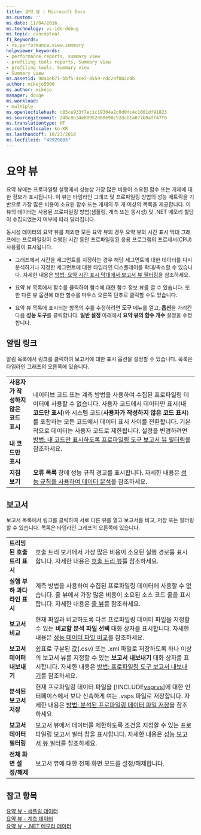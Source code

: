 ```yaml
---
title: 요약 뷰 | Microsoft Docs
ms.custom: ''
ms.date: 11/04/2016
ms.technology: vs-ide-debug
ms.topic: conceptual
f1_keywords:
- vs.performance.view.summary
helpviewer_keywords:
- performance reports, summary view
- profiling tools reports, Summary view
- profiling tools, Summary view
- Summary view
ms.assetid: 98a1eb71-bbf5-4ce7-8559-cdc29f082c4b
author: mikejo5000
ms.author: mikejo
manager: douge
ms.workload:
- multiple
ms.openlocfilehash: c85ce933f7ec1c19304a2c0d0fc4c1001df91823
ms.sourcegitcommit: 240c8b34e80952d00e90c52dcb1a077b9aff47f6
ms.translationtype: HT
ms.contentlocale: ko-KR
ms.lasthandoff: 10/23/2018
ms.locfileid: "49929805"
---
```

# <a name="summary-view"></a>요약 뷰
요약 뷰에는 프로파일링 실행에서 성능상 가장 많은 비용이 소요된 함수 또는 개체에 대한 정보가 표시됩니다. 이 뷰는 타임라인 그래프 및 프로파일링 방법의 성능 메트릭을 기반으로 가장 많은 비용이 소요된 함수 또는 개체의 두 개 이상의 목록을 제공합니다. 이 뷰의 데이터는 사용된 프로파일링 방법(샘플링, 계측 또는 동시성) 및 .NET 메모리 할당이 수집되었는지 여부에 따라 달라집니다.  

 동시성 데이터의 요약 뷰를 제외한 모든 요약 뷰의 경우 요약 뷰의 시간 표시 막대 그래프에는 프로파일링이 수행된 시간 동안 프로파일링된 응용 프로그램의 프로세서(CPU) 사용률이 표시됩니다.  

-   그래프에서 시간을 세그먼트를 지정하는 경우 해당 세그먼트에 대한 데이터를 다시 분석하거나 지정한 세그먼트에 대한 타임라인 디스플레이를 확대/축소할 수 있습니다. 자세한 내용은 [방법: 요약 시간 표시 막대에서 보고서 뷰 필터링](../profiling/how-to-filter-report-views-from-the-summary-timeline.md)을 참조하세요.  

-   요약 뷰 목록에서 함수를 클릭하여 함수에 대한 함수 정보 뷰를 열 수 있습니다. 또한 다른 뷰 옵션에 대한 함수를 마우스 오른쪽 단추로 클릭할 수도 있습니다.  

-   요약 뷰 목록에 표시되는 항목의 수를 수정하려면 **도구** 메뉴를 열고, **옵션**을 가리킨 다음 **성능 도구**를 클릭합니다. **일반 설정** 아래에서 **요약 뷰의 함수 개수** 설정을 수정합니다.  

## <a name="notifications-links"></a>알림 링크  
 알림 목록에서 링크를 클릭하여 보고서에 대한 표시 옵션을 설정할 수 있습니다. 목록은 타임라인 그래프의 오른쪽에 있습니다.  

|||  
|-|-|  
|**사용자가 작성하지 않은 코드 표시**<br /><br /> **내 코드만 표시**|네이티브 코드 또는 계측 방법을 사용하여 수집된 프로파일링 데이터에 사용할 수 없습니다. 사용자 코드에서 데이터만 표시(**내 코드만 표시**)와 시스템 코드(**사용자가 작성하지 않은 코드 표시**)를 포함하는 모든 코드에서 데이터 표시 사이를 전환합니다. 기본적으로 데이터는 사용자 코드로 제한됩니다. 설정을 변경하려면 [방법: 내 코드만 표시하도록 프로파일링 도구 보고서 뷰 필터링](../profiling/how-to-filter-profiling-tools-report-views-to-display-just-my-code.md)을 참조하세요.|  
|**지침 보기**|**오류 목록** 창에 성능 규칙 경고를 표시합니다. 자세한 내용은 [성능 규칙을 사용하여 데이터 분석](../profiling/using-performance-rules-to-analyze-data.md)을 참조하세요.|  

## <a name="report"></a>보고서  
 보고서 목록에서 링크를 클릭하여 서로 다른 뷰를 열고 보고서를 비교, 저장 또는 필터링할 수 있습니다. 목록은 타임라인 그래프의 오른쪽에 있습니다.  


| | |
|----------------------------| - |
| **트리밍된 호출 트리 표시** | 호출 트리 보기에서 가장 많은 비용이 소요된 실행 경로를 표시합니다. 자세한 내용은 [호출 트리 뷰](../profiling/call-tree-view.md)를 참조하세요. |
| **실행 부하 과다 라인 표시** | 계측 방법을 사용하여 수집된 프로파일링 데이터에 사용할 수 없습니다. 줄 뷰에서 가장 많은 비용이 소요된 소스 코드 줄을 표시합니다. 자세한 내용은 [줄 뷰](../profiling/lines-view.md)를 참조하세요. |
| **보고서 비교** | 현재 파일과 비교하도록 다른 프로파일링 데이터 파일을 지정할 수 있는 **비교할 분석 파일 선택** 대화 상자를 표시합니다. 자세한 내용은 [성능 데이터 파일 비교](../profiling/comparing-performance-data-files.md)를 참조하세요. |
| **보고서 데이터 내보내기** | 쉼표로 구분된 값(.csv) 또는 .xml 파일로 저장하도록 하나 이상의 보고서 뷰를 지정할 수 있는 **보고서 내보내기** 대화 상자를 표시합니다. 자세한 내용은 [방법: 프로파일링 도구 보고서 내보내기](http://msdn.microsoft.com/en-us/174b5bd3-df9b-4fd4-88d4-76032ab90451)를 참조하세요. |
| **분석된 보고서 저장** | 현재 프로파일링 데이터 파일을 [!INCLUDE[vsprvs](../code-quality/includes/vsprvs_md.md)]에 대한 인터페이스에서 보다 신속하게 여는 .vsps 파일로 저장합니다. 자세한 내용은 [방법: 분석된 프로파일링 데이터 파일 저장](http://msdn.microsoft.com/en-us/0340ddde-caf4-48ac-8af3-d15dcdade556)을 참조하세요. |
| **보고서 데이터 필터링** | 보고서 뷰에서 데이터를 제한하도록 조건을 지정할 수 있는 프로파일링 보고서 필터 창을 표시합니다. 자세한 내용은 [성능 보고서 뷰 필터](../profiling/performance-report-view-filter.md)를 참조하세요. |
| **전체 화면 설정/해제** | 보고서 뷰에 대한 전체 화면 모드를 설정/해제합니다. |

## <a name="see-also"></a>참고 항목  
 [요약 뷰 - 샘플링 데이터](../profiling/summary-view-sampling-data.md)   
 [요약 뷰 - 계측 데이터](../profiling/summary-view-instrumentation-data.md)   
 [요약 뷰 - .NET 메모리 데이터](../profiling/summary-view-dotnet-memory-data.md)